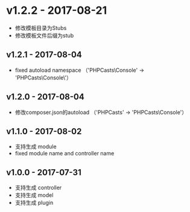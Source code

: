 # v1.2.2 - 2017-08-21
 - 修改模板目录为Stubs 
 - 修改模板文件后缀为stub
 
## v1.2.1 - 2017-08-04
 - fixed autoload namespace （'PHPCasts\\Console' -> 'PHPCasts\\Console\\'）
 
## v1.2.0 - 2017-08-04
 - 修改composer.json的autoload （'PHPCasts' -> 'PHPCasts\\Console'）

## v1.1.0 - 2017-08-02
 - 支持生成 module
 - fixed module name and controller name
 
## v1.0.0 - 2017-07-31
 - 支持生成 controller
 - 支持生成 model
 - 支持生成 plugin